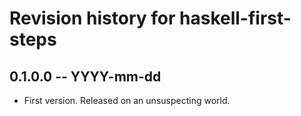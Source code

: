 # Revision history for haskell-first-steps

## 0.1.0.0 -- YYYY-mm-dd

* First version. Released on an unsuspecting world.
